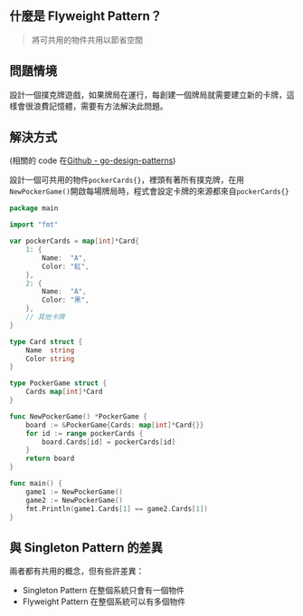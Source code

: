 ## 什麼是 Flyweight Pattern？

> 將可共用的物件共用以節省空間

## 問題情境

設計一個撲克牌遊戲，如果牌局在運行，每創建一個牌局就需要建立新的卡牌，這樣會很浪費記憶體，需要有方法解決此問題。

## 解決方式

(相關的 code 在[Github - go-design-patterns](https://github.com/superj80820/go-design-patterns))

設計一個可共用的物件`pockerCards{}`，裡頭有著所有撲克牌，在用`NewPockerGame()`開啟每場牌局時，程式會設定卡牌的來源都來自`pockerCards{}`

```go
package main

import "fmt"

var pockerCards = map[int]*Card{
	1: {
		Name:  "A",
		Color: "紅",
	},
	2: {
		Name:  "A",
		Color: "黑",
	},
	// 其他卡牌
}

type Card struct {
	Name  string
	Color string
}

type PockerGame struct {
	Cards map[int]*Card
}

func NewPockerGame() *PockerGame {
	board := &PockerGame{Cards: map[int]*Card{}}
	for id := range pockerCards {
		board.Cards[id] = pockerCards[id]
	}
	return board
}

func main() {
	game1 := NewPockerGame()
	game2 := NewPockerGame()
	fmt.Println(game1.Cards[1] == game2.Cards[1])
}
```

## 與 Singleton Pattern 的差異

兩者都有共用的概念，但有些許差異：

- Singleton Pattern 在整個系統只會有一個物件
- Flyweight Pattern 在整個系統可以有多個物件
